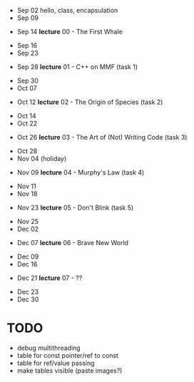 - Sep 02 hello, class, encapsulation
- Sep 09 
+ Sep 14 **lecture** 00 - The First Whale
- Sep 16 
- Sep 23 
+ Sep 28 **lecture** 01 - C++ on MMF (task 1)
- Sep 30 
- Oct 07 
+ Oct 12 **lecture** 02 - The Origin of Species (task 2)
- Oct 14 
- Oct 22 
+ Oct 26 **lecture** 03 - The Art of (Not) Writing Code (task 3)
- Oct 28
- Nov 04 (holiday)
+ Nov 09 **lecture** 04 - Murphy's Law (task 4)
- Nov 11 
- Nov 18 
+ Nov 23 **lecture** 05 - Don't Blink (task 5)
- Nov 25 
- Dec 02 
+ Dec 07 **lecture** 06 - Brave New World
- Dec 09 
- Dec 16 
+ Dec 21 **lecture** 07 - ??
- Dec 23 
- Dec 30 


# TODO
- debug multithreading
- table for const pointer/ref to const
- table for ref/value passing
- make tables visible (paste images?)